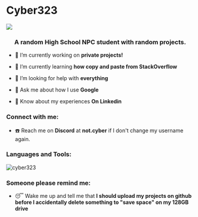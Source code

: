 # Cyber323

![](https://komarev.com/ghpvc/?username=Cyber323&color=1a7939&abbreviated=true&label=Profile%20Viewers&style=for-the-badge)


<h3 align="center">A random High School NPC student with random projects.</h3>

- 🔭 I’m currently working on **private projects!**

- 🌱 I’m currently learning **how copy and paste from StackOverflow**

- 🤝 I’m looking for help with **everything**

- 💬 Ask me about how I use **Google**

- 📄 Know about my experiences **On Linkedin**

<h3 align="left">Connect with me:</h3>

- ☎️ Reach me on **Discord** at **not.cyber** if I don't change my username again.

<h3 align="left">Languages and Tools:</h3>

<p><img align="center" src="https://github-readme-stats.vercel.app/api/top-langs?username=cyber323&show_icons=true&locale=en&layout=compact&theme=transparent" alt="cyber323" /></p>

<h3 align="left">Someone please remind me: </h3>

- 😴 Wake me up and tell me that **I should upload my projects on github before I accidentally delete something to "save space" on my 128GB drive**
